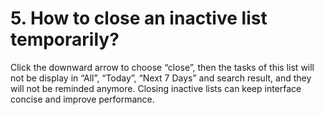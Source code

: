 # 5. How to close an inactive list temporarily?
Click the downward arrow to choose “close”, then the tasks of this list will not be display in “All”, “Today”, “Next 7 Days” and search result, and they will not be reminded anymore. Closing inactive lists can keep interface concise and improve performance.
